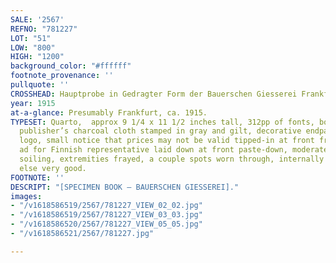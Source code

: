 ```yaml
---
SALE: '2567'
REFNO: "781227"
LOT: "51"
LOW: "800"
HIGH: "1200"
background_color: "#ffffff"
footnote_provenance: ''
pullquote: ''
CROSSHEAD: Hauptprobe in Gedragter Form der Bauerschen Giesserei Frankfurt am Main…
year: 1915
at-a-glance: Presumably Frankfurt, ca. 1915.
TYPESET: Quarto,  approx 9 1/4 x 11 1/2 inches tall, 312pp of fonts, borders, decorations,
  publisher’s charcoal cloth stamped in gray and gilt, decorative endpapers bearing
  logo, small notice that prices may not be valid tipped-in at front free endpaper,
  ad for Finnish representative laid down at front paste-down, moderate rubbing and
  soiling, extremities frayed, a couple spots worn through, internally clean and tight,
  else very good.
FOOTNOTE: ''
DESCRIPT: "[SPECIMEN BOOK — BAUERSCHEN GIESSEREI]."
images:
- "/v1618586519/2567/781227_VIEW_02_02.jpg"
- "/v1618586519/2567/781227_VIEW_03_03.jpg"
- "/v1618586520/2567/781227_VIEW_05_05.jpg"
- "/v1618586521/2567/781227.jpg"

---
```

